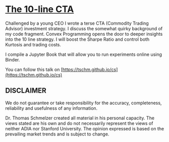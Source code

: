 # [The 10-line CTA](https://tschm.github.io/cs)

Challenged by a young CEO I wrote a terse CTA (Commodity Trading Advisor)
investment strategy. I discuss the somewhat quirky background of my code fragment.
Convex Programming opens the door to deeper insights into the 10 line strategy.
I will boost the Sharpe Ratio and control both Kurtosis and trading costs.

I compile a Jupyter Book that will allow you to run experiments online using Binder.

You can follow this talk on [https://tschm.github.io/cs](https://tschm.github.io/cs)

## DISCLAIMER

We do not guarantee or take responsibility for the accuracy, completeness,
reliability and usefulness of any information.

Dr. Thomas Schmelzer created all material in his personal capacity.
The views stated are his own and do not necessarily represent
the views of neither ADIA nor Stanford University. The opinion expressed
is based on the prevailing market trends and is subject to change.
